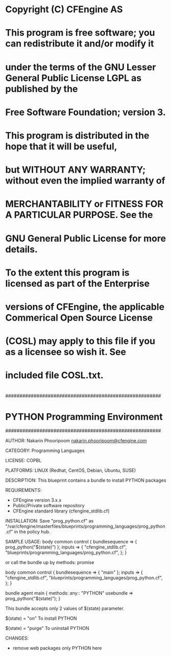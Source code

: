 #
#  Copyright (C) CFEngine AS
# 
#  This program is free software; you can redistribute it and/or modify it
#  under the terms of the GNU Lesser General Public License LGPL as published by the
#  Free Software Foundation; version 3.
#   
#  This program is distributed in the hope that it will be useful,
#  but WITHOUT ANY WARRANTY; without even the implied warranty of
#  MERCHANTABILITY or FITNESS FOR A PARTICULAR PURPOSE.  See the
#  GNU General Public License for more details.
#
#  To the extent this program is licensed as part of the Enterprise
#  versions of CFEngine, the applicable Commerical Open Source License
#  (COSL) may apply to this file if you as a licensee so wish it. See
#  included file COSL.txt.
#
#######################################################
# PYTHON Programming Environment
#######################################################

AUTHOR:
 Nakarin Phooripoom <nakarin.phooripoom@cfengine.com>

CATEGORY:
 Programming Languages

LICENSE:
 COPBL

PLATFORMS:
 LINUX (Redhat, CentOS, Debian, Ubuntu, SUSE)

DESCRIPTION:
 This blueprint contains a bundle to install PYTHON packages

REQUIREMENTS:
 * CFEngine version 3.x.x
 * Public/Private software repository
 * CFEngine standard library (cfengine_stdlib.cf)

INSTALLATION:
 Save "prog_python.cf" as "/var/cfengine/masterfiles/blueprints/programming_languages/prog_python.cf" in the policy hub.

SAMPLE USAGE:
 body common control
 {
  bundlesequence => { prog_python("$(state)") };
          inputs => {
                     "cfengine_stdlib.cf",
                     "blueprints/programming_languages/prog_python.cf", 
                    };
 }

 or call the bundle up by methods: promise

 body common control
 {
  bundlesequence => { "main" };
          inputs => {
                     "cfengine_stdlib.cf",
                     "blueprints/programming_languages/prog_python.cf", 
                    };
 }

 bundle agent main
 {
  methods:
   any::
    "PYTHON" usebundle => prog_python("$(state)");
 }

 This bundle accepts only 2 values of $(state) parameter.

 $(state) = "on"
  To install PYTHON 

 $(state) = "purge"
  To uninstall PYTHON

CHANGES:
 * remove web packages only PYTHON here
